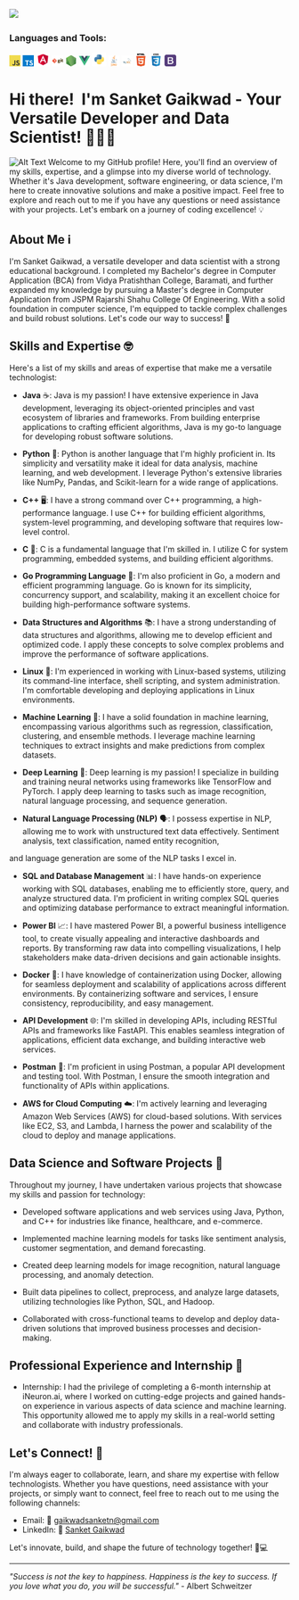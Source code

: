 
<p align="left">
 <a href="#"><img src="https://readme-typing-svg.herokuapp.com/?lines=+Hi%2C%20welcome%20to%20my%20github%20profile%20I%20am%20full-stack%20developer;&font=Rancho&center=false&width=404&height=50&color=#B282E9&vCenter=false&size=100"></a>
</p>
<h3 align="left">Languages and Tools:</h3>
<code><img height="20" src="https://raw.githubusercontent.com/github/explore/80688e429a7d4ef2fca1e82350fe8e3517d3494d/topics/javascript/javascript.png"></code>
<code><img height="20" src="https://raw.githubusercontent.com/github/explore/80688e429a7d4ef2fca1e82350fe8e3517d3494d/topics/typescript/typescript.png"></code>
<code><img height="25" src="https://raw.githubusercontent.com/github/explore/5c058a388828bb5fde0bcafd4bc867b5bb3f26f3/topics/angular/angular.png"></code>
<code><img height="20" src="https://raw.githubusercontent.com/github/explore/80688e429a7d4ef2fca1e82350fe8e3517d3494d/topics/git/git.png"></code>
<code><img height="20" src="https://raw.githubusercontent.com/github/explore/80688e429a7d4ef2fca1e82350fe8e3517d3494d/topics/nodejs/nodejs.png"></code>
<code><img height="20" src="https://raw.githubusercontent.com/github/explore/80688e429a7d4ef2fca1e82350fe8e3517d3494d/topics/vue/vue.png"></code>
<code><img height="25" src="https://raw.githubusercontent.com/github/explore/80688e429a7d4ef2fca1e82350fe8e3517d3494d/topics/python/python.png"></code>
<code><img height="20" src="https://raw.githubusercontent.com/github/explore/80688e429a7d4ef2fca1e82350fe8e3517d3494d/topics/java/java.png"></code> 
<code><img height="20" src="https://raw.githubusercontent.com/github/explore/80688e429a7d4ef2fca1e82350fe8e3517d3494d/topics/mysql/mysql.png"></code>
<code><img height="23" src="https://raw.githubusercontent.com/github/explore/80688e429a7d4ef2fca1e82350fe8e3517d3494d/topics/html/html.png"></code>
<code><img height="23" src="https://raw.githubusercontent.com/github/explore/80688e429a7d4ef2fca1e82350fe8e3517d3494d/topics/css/css.png"></code>
<code><img height="21" src="https://raw.githubusercontent.com/github/explore/80688e429a7d4ef2fca1e82350fe8e3517d3494d/topics/bootstrap/bootstrap.png"></code>

# Hi there! <img alt="" src="https://media1.tenor.com/images/e5a6c8fff7422d5a137feade378401ac/tenor.gif?itemid=5530137" width="50px"> I'm Sanket Gaikwad - Your Versatile Developer and Data Scientist! 🧑‍💻🚀
<img src="https://github.com/somanathkshirsagar/somanathkshirsagar/blob/main/assets/icons/NvL.gif" width="880" height="400" alt="Alt Text">
Welcome to my GitHub profile! Here, you'll find an overview of my skills, expertise, and a glimpse into my diverse world of technology. Whether it's Java development, software engineering, or data science, I'm here to create innovative solutions and make a positive impact. Feel free to explore and reach out to me if you have any questions or need assistance with your projects. Let's embark on a journey of coding excellence! 💡

## About Me ℹ️
I'm Sanket Gaikwad, a versatile developer and data scientist with a strong educational background. I completed my Bachelor's degree in Computer Application (BCA) from Vidya Pratishthan College, Baramati, and further expanded my knowledge by pursuing a Master's degree in Computer Application from JSPM Rajarshi Shahu College Of Engineering. With a solid foundation in computer science, I'm equipped to tackle complex challenges and build robust solutions. Let's code our way to success! 💪

## Skills and Expertise 🤓

Here's a list of my skills and areas of expertise that make me a versatile technologist:

- **Java** ☕️: Java is my passion! I have extensive experience in Java development, leveraging its object-oriented principles and vast ecosystem of libraries and frameworks. From building enterprise applications to crafting efficient algorithms, Java is my go-to language for developing robust software solutions.

- **Python** 🐍: Python is another language that I'm highly proficient in. Its simplicity and versatility make it ideal for data analysis, machine learning, and web development. I leverage Python's extensive libraries like NumPy, Pandas, and Scikit-learn for a wide range of applications.

- **C++** 🖥️: I have a strong command over C++ programming, a high-performance language. I use C++ for building efficient algorithms, system-level programming, and developing software that requires low-level control.

- **C** 📡: C is a fundamental language that I'm skilled in. I utilize C for system programming, embedded systems, and building efficient algorithms.

- **Go Programming Language** 🐹: I'm also proficient in Go, a modern and efficient programming language. Go is known for its simplicity, concurrency support, and scalability, making it an excellent choice for building high-performance software systems.

- **Data Structures and Algorithms** 📚: I have a strong understanding of data structures and algorithms, allowing me to develop efficient and optimized code. I apply these concepts to solve complex problems and improve the performance of software applications.

- **Linux** 🐧: I'm experienced in working with Linux-based systems, utilizing its command-line interface, shell scripting, and system administration. I'm comfortable developing and deploying applications in Linux environments.

- **Machine Learning** 🤖: I have a solid foundation in machine learning, encompassing various algorithms such as regression, classification, clustering, and ensemble methods. I leverage machine learning techniques to extract insights and make predictions from complex datasets.

- **Deep Learning** 🧠: Deep learning is my passion! I specialize in building and training neural networks using frameworks like TensorFlow and PyTorch. I apply deep learning to tasks such as image recognition, natural language processing, and sequence generation.

- **Natural Language Processing (NLP)** 🗣️: I possess expertise in NLP, allowing me to work with unstructured text data effectively. Sentiment analysis, text classification, named entity recognition,

 and language generation are some of the NLP tasks I excel in.

- **SQL and Database Management** 📊: I have hands-on experience working with SQL databases, enabling me to efficiently store, query, and analyze structured data. I'm proficient in writing complex SQL queries and optimizing database performance to extract meaningful information.

- **Power BI** 📈: I have mastered Power BI, a powerful business intelligence tool, to create visually appealing and interactive dashboards and reports. By transforming raw data into compelling visualizations, I help stakeholders make data-driven decisions and gain actionable insights.

- **Docker** 🐳: I have knowledge of containerization using Docker, allowing for seamless deployment and scalability of applications across different environments. By containerizing software and services, I ensure consistency, reproducibility, and easy management.

- **API Development** 🌐: I'm skilled in developing APIs, including RESTful APIs and frameworks like FastAPI. This enables seamless integration of applications, efficient data exchange, and building interactive web services.

- **Postman** 📮: I'm proficient in using Postman, a popular API development and testing tool. With Postman, I ensure the smooth integration and functionality of APIs within applications.

- **AWS for Cloud Computing** ☁️: I'm actively learning and leveraging Amazon Web Services (AWS) for cloud-based solutions. With services like EC2, S3, and Lambda, I harness the power and scalability of the cloud to deploy and manage applications.

## Data Science and Software Projects 🚀

Throughout my journey, I have undertaken various projects that showcase my skills and passion for technology:

- Developed software applications and web services using Java, Python, and C++ for industries like finance, healthcare, and e-commerce.

- Implemented machine learning models for tasks like sentiment analysis, customer segmentation, and demand forecasting.

- Created deep learning models for image recognition, natural language processing, and anomaly detection.

- Built data pipelines to collect, preprocess, and analyze large datasets, utilizing technologies like Python, SQL, and Hadoop.

- Collaborated with cross-functional teams to develop and deploy data-driven solutions that improved business processes and decision-making.

## Professional Experience and Internship 💼

- Internship: I had the privilege of completing a 6-month internship at iNeuron.ai, where I worked on cutting-edge projects and gained hands-on experience in various aspects of data science and machine learning. This opportunity allowed me to apply my skills in a real-world setting and collaborate with industry professionals.

## Let's Connect! 🤝

I'm always eager to collaborate, learn, and share my expertise with fellow technologists. Whether you have questions, need assistance with your projects, or simply want to connect, feel free to reach out to me using the following channels:

- Email: 📧 [gaikwadsanketn@gmail.com](gaikwadsanketn@gmail.com)
- LinkedIn: 🔗 [Sanket Gaikwad](https://www.linkedin.com/in/sanket9921)

Let's innovate, build, and shape the future of technology together! 🚀💻

---

*"Success is not the key to happiness. Happiness is the key to success. If you love what you do, you will be successful."* - Albert Schweitzer
